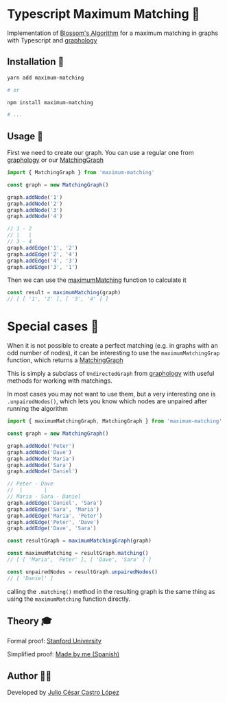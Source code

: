# Typescript Maximum Matching 📘

Implementation of [Blossom's Algorithm](https://en.wikipedia.org/wiki/Blossom_algorithm) for a maximum matching in graphs with Typescript and [graphology](https://github.com/graphology/graphology)

## Installation 💾

```bash
yarn add maximum-matching

# or

npm install maximum-matching

# ...
```

## Usage 🔬

First we need to create our graph. You can use a regular one from [graphology](https://graphology.github.io/) or our [MatchingGraph](./src/matchings/algorithm/MatchingGraph.ts)

```ts
import { MatchingGraph } from 'maximum-matching'

const graph = new MatchingGraph()

graph.addNode('1')
graph.addNode('2')
graph.addNode('3')
graph.addNode('4')

// 1 - 2
// |   |
// 3 - 4
graph.addEdge('1', '2')
graph.addEdge('2', '4')
graph.addEdge('4', '3')
graph.addEdge('3', '1')
```

Then we can use the [maximumMatching](./src/matchings/algorithm/maximumMatching.ts) function to calculate it

```ts
const result = maximumMatching(graph)
// [ [ '1', '2' ], [ '3', '4' ] ]
```

# Special cases 🧐

When it is not possible to create a perfect matching (e.g. in graphs with an odd number of nodes), it can be interesting to use the `maximumMatchingGrap` function, which returns a [MatchingGraph](./src/matchings/algorithm/MatchingGraph.ts)

This is simply a subclass of `UndirectedGraph` from [graphology](https://github.com/graphology/graphology) with useful methods for working with matchings.

In most cases you may not want to use them, but a very interesting one is `.unpairedNodes()`, which lets you know which nodes are unpaired after running the algorithm

```ts
import { maximumMatchingGraph, MatchingGraph } from 'maximum-matching'

const graph = new MatchingGraph()

graph.addNode('Peter')
graph.addNode('Dave')
graph.addNode('Maria')
graph.addNode('Sara')
graph.addNode('Daniel')

// Peter - Dave
//  |       |
// Maria - Sara - Daniel
graph.addEdge('Daniel', 'Sara')
graph.addEdge('Sara', 'Maria')
graph.addEdge('Maria', 'Peter')
graph.addEdge('Peter', 'Dave')
graph.addEdge('Dave', 'Sara')

const resultGraph = maximumMatchingGraph(graph)

const maximumMatching = resultGraph.matching()
// [ [ 'Maria', 'Peter' ], [ 'Dave', 'Sara' ] ]

const unpairedNodes = resultGraph.unpairedNodes()
// [ 'Daniel' ]
```

calling the `.matching()` method in the resulting graph is the same thing as using the `maximumMatching` function directly.

## Theory 🎓

Formal proof: [Stanford University](https://stanford.edu/~rezab/classes/cme323/S16/projects_reports/shoemaker_vare.pdf)

Simplified proof: [Made by me (Spanish)](./docs/Simplified%20Proof%20by%20Julio%20Castro.pdf)

## Author 🧑‍🔬

Developed by [Julio César Castro López](https://linkedin.com/in/julio-cesar-castro-lopez-b759491b0)
